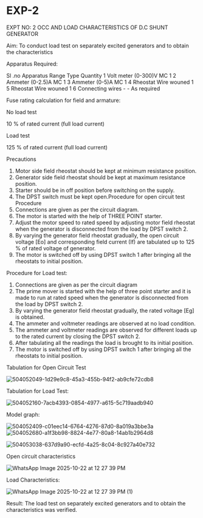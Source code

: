 # EXP-2
EXPT NO: 2 OCC AND LOAD CHARACTERISTICS OF D.C SHUNT GENERATOR

Aim:
To conduct load test on separately excited generators and to obtain the characteristics

Apparatus Required:

Sl .no	Apparatus	Range	Type	Quantity
1	Volt meter	(0-300)V	MC	1
2	Ammeter	(0-2.5)A	MC	1
3	Ammeter	(0-5)A	MC	1
4	Rheostat		Wire wouned	1
5	Rheostat		Wire wouned	1
6	Connecting wires	-	-	As required

Fuse rating calculation for field and armature:

No load test

10 % of rated current (full load current)

Load test

125 % of rated current (full load current)

Precautions

1.   Motor side field rheostat should be kept at minimum resistance position.
2.   Generator side field rheostat should be kept at maximum resistance position.
3.   Starter should be in off position before switching on the supply.
4.   The DPST switch must be kept open.Procedure for open circuit test
Procedure
1.   Connections are given as per the circuit diagram.
2.   The motor is started with the help of THREE POINT starter.
3.   Adjust the motor speed to rated speed by adjusting motor field rheostat when the generator is disconnected from the load by DPST switch 2.
4.   By  varying  the  generator  field  rheostat  gradually,  the  open  circuit  voltage  [Eo]  and corresponding field current (If) are tabulated up to 125 % of rated voltage of generator.
5.   The motor is switched off by using DPST switch 1 after bringing all the rheostats to initial position.

Procedure for Load test:

1.   Connections are given as per the circuit diagram
2.   The prime mover is started with the help of three point starter and it is made to run at rated speed when the generator is disconnected from the load by DPST switch 2.
3.   By varying the generator field rheostat gradually, the rated voltage [Eg] is obtained.
4.   The ammeter and voltmeter readings are observed at no load condition.
5.   The ammeter and voltmeter readings are observed for different loads up to the rated current by closing the DPST switch 2.
6.   After tabulating all the readings the load is brought to its initial position.
7.   The motor is switched off by using DPST switch 1 after bringing all the rheostats to initial position.

Tabulation for Open Circuit Test

![504052049-1d29e9c8-45a3-455b-94f2-ab9cfe72cdb8](https://github.com/user-attachments/assets/95dd4302-72bb-43db-baff-538893abe15b)

Tabulation for Load Test:

![504052160-7acb4393-0854-4977-a615-5c719aadb940](https://github.com/user-attachments/assets/7fc82e97-e9cb-4063-85fd-31090e5aa543)

Model graph:

![504052409-c01eec14-6764-4276-87d0-8a019a3bbe3a](https://github.com/user-attachments/assets/9828aa32-0b7a-439b-ab27-b7b65de71ce6)
![504052680-a1f3bb98-8824-4e77-80a8-14ab1b2964d8](https://github.com/user-attachments/assets/e808e519-d29f-4324-9be4-9664d9fbce57)


![504053038-637d9a90-ecfd-4a25-8c04-8c927a40e732](https://github.com/user-attachments/assets/c3e6d080-27ae-4af6-a226-4dde08a422d1)

Open circuit characteristics

![WhatsApp Image 2025-10-22 at 12 27 39 PM](https://github.com/user-attachments/assets/7044bef3-aa73-425e-b738-3d3b3f635b84)
  
Load Characteristics:

![WhatsApp Image 2025-10-22 at 12 27 39 PM (1)](https://github.com/user-attachments/assets/df12231e-b2af-41b4-9d2c-e98b7cc4427e)


Result:
The load test on separately excited generators and to obtain the characteristics was verified.
